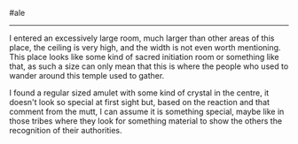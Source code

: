 #ale 

---

I entered an excessively large room, much larger than other areas of this place, the ceiling is very high, and the width is not even worth mentioning. This place looks like some kind of sacred initiation room or something like that, as such a size can only mean that this is where the people who used to wander around this temple used to gather.

I found a regular sized amulet with some kind of crystal in the centre, it doesn't look so special at first sight but, based on the reaction and that comment from the mutt, I can assume it is something special, maybe like in those tribes where they look for something material to show the others the recognition of their authorities.
